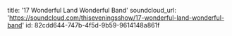 title: '17 Wonderful Land Wonderful Band'
soundcloud_url: 'https://soundcloud.com/thiseveningsshow/17-wonderful-land-wonderful-band'
id: 82cdd644-747b-4f5d-9b59-9614148a861f
